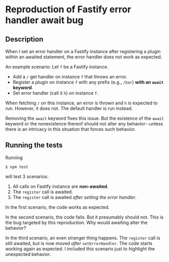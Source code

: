 # Reproduction of Fastify error handler await bug

## Description

When I set an error handler on a Fastify instance after registering a plugin within an awaited
statement, the error handler does not work as expected.

An example scenario: Let `f` be a Fastify instance.

- Add a `/` get handler on instance `f` that throws an error.
- Register a plugin on instance `f` with any prefix (e.g., `/bar`) **with an `await` keyword**.
- Set error handler (call it `h`) on instance `f`.

When fetching `/` on this instance, an error is thrown and `h` is expected to run. However, it does
not. The default handler is run instead.

Removing the `await` keyword fixes this issue. But the existence of the `await` keyword or the
nonexistence thereof should not alter any behavior--unless there is an intricacy in this situation
that forces such behavior.

## Running the tests

Running

    $ npm test

will test 3 scenarios:

1. All calls on Fastify instance are **non-awaited**.
1. The `register` call is awaited.
1. The `register` call is awaited _after setting the error handler_.

In the first scenario, the code works as expected.

In the second scenario, the code fails. But it presumably should not. This is the bug targeted by
this reproduction. Why would awaiting alter the behavior?

In the third scenario, an even stranger thing happens. The `register` call is still awaited, but is
now moved _after_ `setErrorHandler`. The code starts working again as expected. I included this
scenario just to highlight the unexpected behavior.
